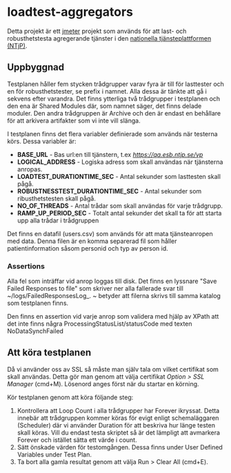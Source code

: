 loadtest-aggregators
====================
Detta projekt är ett [jmeter](http://jmeter.apache.org/) projekt som används för att last- och robusthetstesta agregerande tjänster i den [nationella tjänsteplattformen (NTjP)](https://skl-tp.atlassian.net/wiki/display/NTJP/NTjP+Home).


## Uppbyggnad ##
Testplanen håller fem stycken trådgrupper varav fyra är till för lasttester och en för robusthetstester, se prefix i namnet. Alla dessa är tänkte att gå i sekvens efter varandra. Det finns ytterliga två trådgrupper i testplanen och den ena är Shared Modules där, som namnet säger, det finns delade moduler. Den andra trådgruppen är Archive och den är endast en behållare för att arkivera artifakter som vi inte vill slänga.

I testplanen finns det flera variabler definierade som används när testerna körs. Dessa variabler är:
 * **BASE_URL** - Bas url:en till tjänstern, t.ex _https://qa.esb.ntjp.se/vp_
 * **LOGICAL_ADDRESS** - Logiska adress som skall användas när tjänsterna anropas.
 * **LOADTEST_DURATIONTIME_SEC** - Antal sekunder som lasttesten skall pågå.
 * **ROBUSTNESSTEST_DURATIONTIME_SEC** - Antal sekunder som ribusthetstesten skall pågå.
 * **NO_OF_THREADS** - Antal trådar som skall användas för varje trådgrupp.
 * **RAMP_UP_PERIOD_SEC** - Totalt antal sekunder det skall ta för att starta upp alla trådar i trådgruppen


Det finns en datafil (users.csv) som används för att mata tjänsteanropen med data. Denna filen är en komma separerad fil som håller patientinformation såsom personid och typ av person id.

### Assertions ###
Alla fel som inträffar vid anrop loggas till disk. Det finns en lyssnare "Save Failed Responses to file" som skriver ner alla fallerade svar till ~/logs/FailedResponsesLog_. ~ betyder att filerna skrivs till samma katalog som testplanen finns.

Den finns en assertion vid varje anrop som validera med hjälp av XPath att det inte finns några ProcessingStatusList/statusCode med texten NoDataSynchFailed
 
## Att köra testplanen ##

Då vi använder oss av SSL så måste man själv tala om vilket certifikat som skall användas. Detta gör man genom att välja certifikat _Option > SSL Manager_ (cmd+M). Lösenord anges först när du startar en körning.

Kör testplanen genom att köra följande steg:
 1. Kontrollera att Loop Count i alla trådgrupper har Forever ikryssat. Detta innebär att trådgruppen kommer köras för evigt enligt schemaläggaren (Scheduler) där vi använder Duration för att beskriva hur länge testen skall köras. Vill du endast testa skriptet så är det lämpligt att avmarkera Forever och istället sätta ett värde i count.
 1. Sätt önskade värden för testomgången. Dessa finns under User Defined Variables under Test Plan.
 1. Ta bort alla gamla resultat genom att välja Run > Clear All (cmd+E).



